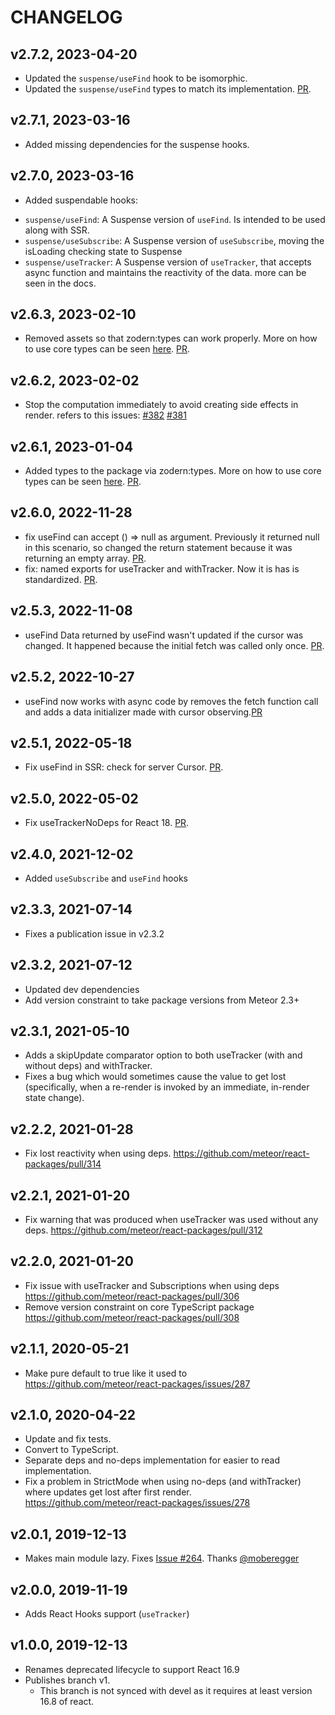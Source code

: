 # CHANGELOG

## v2.7.2, 2023-04-20
*  Updated the `suspense/useFind` hook to be isomorphic.
*  Updated the `suspense/useFind` types to match its implementation. [PR](https://github.com/meteor/react-packages/pull/390).

## v2.7.1, 2023-03-16
*  Added missing dependencies for the suspense hooks.

## v2.7.0, 2023-03-16
*  Added suspendable hooks:
  - `suspense/useFind`: A Suspense version of `useFind`. Is intended to be used along with SSR.
  - `suspense/useSubscribe`: A Suspense version of `useSubscribe`, moving the isLoading checking state to Suspense
  - `suspense/useTracker`: A Suspense version of `useTracker`, that accepts async function and maintains the reactivity of the data.
more can be seen in the docs. 


## v2.6.3, 2023-02-10
*  Removed assets so that zodern:types can work properly. More on how to use core types can be seen [here](https://docs.meteor.com/using-core-types.html). [PR](https://github.com/meteor/react-packages/pull/377).

## v2.6.2, 2023-02-02

* Stop the computation immediately to avoid creating side effects in render. refers to this issues:
  [#382](https://github.com/meteor/react-packages/issues/382)
  [#381](https://github.com/meteor/react-packages/issues/381)

## v2.6.1, 2023-01-04
*  Added types to the package via zodern:types. More on how to use core types can be seen [here](https://docs.meteor.com/using-core-types.html). [PR](https://github.com/meteor/react-packages/pull/377).


## v2.6.0, 2022-11-28
*  fix useFind can accept () => null as argument. Previously it returned null in this scenario, so  changed the return statement because it was returning an empty array. [PR](https://github.com/meteor/react-packages/pull/374).
* fix: named exports for useTracker and withTracker. Now it is has is standardized. [PR](https://github.com/meteor/react-packages/pull/376).


## v2.5.3, 2022-11-08
* useFind Data returned by useFind wasn't updated if the cursor was changed. It happened because the initial fetch was called only once. [PR](https://github.com/meteor/react-packages/pull/370).

## v2.5.2, 2022-10-27
* useFind  now works with async code by removes the fetch function call and adds a data initializer made with cursor observing.[PR](https://github.com/meteor/react-packages/pull/366)

## v2.5.1, 2022-05-18
* Fix useFind in SSR: check for server Cursor. [PR](https://github.com/meteor/react-packages/pull/350).

## v2.5.0, 2022-05-02
* Fix useTrackerNoDeps for React 18. [PR](https://github.com/meteor/react-packages/pull/359).

## v2.4.0, 2021-12-02
* Added `useSubscribe` and `useFind` hooks

## v2.3.3, 2021-07-14
* Fixes a publication issue in v2.3.2

## v2.3.2, 2021-07-12
* Updated dev dependencies
* Add version constraint to take package versions from Meteor 2.3+

## v2.3.1, 2021-05-10
* Adds a skipUpdate comparator option to both useTracker (with and without deps) and withTracker.
* Fixes a bug which would sometimes cause the value to get lost (specifically, when a re-render is invoked by an immediate, in-render state change).

## v2.2.2, 2021-01-28
* Fix lost reactivity when using deps. https://github.com/meteor/react-packages/pull/314

## v2.2.1, 2021-01-20
* Fix warning that was produced when useTracker was used without any deps. https://github.com/meteor/react-packages/pull/312

## v2.2.0, 2021-01-20
* Fix issue with useTracker and Subscriptions when using deps https://github.com/meteor/react-packages/pull/306
* Remove version constraint on core TypeScript package https://github.com/meteor/react-packages/pull/308

## v2.1.1, 2020-05-21
* Make pure default to true like it used to https://github.com/meteor/react-packages/issues/287

## v2.1.0, 2020-04-22
* Update and fix tests.
* Convert to TypeScript.
* Separate deps and no-deps implementation for easier to read implementation.
* Fix a problem in StrictMode when using no-deps (and withTracker) where
  updates get lost after first render.
  https://github.com/meteor/react-packages/issues/278

## v2.0.1, 2019-12-13

* Makes main module lazy. Fixes [Issue #264](https://github.com/meteor/react-packages/issues/264). Thanks [@moberegger](https://github.com/moberegger)

## v2.0.0, 2019-11-19

* Adds React Hooks support (`useTracker`)

## v1.0.0, 2019-12-13

* Renames deprecated lifecycle to support React 16.9
* Publishes branch v1.
  - This branch is not synced with devel as it requires at least version 16.8 of react.
